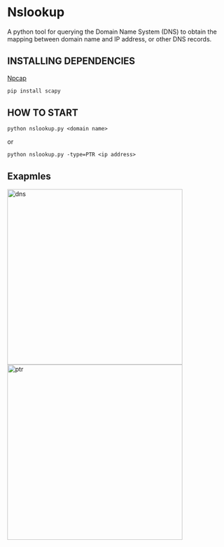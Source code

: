 # Nslookup
 A python tool for querying the Domain Name System (DNS) to obtain the mapping between domain name and IP address, or other DNS records.
 
## INSTALLING DEPENDENCIES
[Npcap](https://npcap.com/#download "Npcap\n")
```bash
pip install scapy
```

## HOW TO START
```
python nslookup.py <domain name>
```
or
```
python nslookup.py -type=PTR <ip address>
```

## Exapmles
<img src="https://i.ibb.co/8ggwRr2/image.png" alt="dns" width="400"/>
<img src="https://i.ibb.co/9Vs4Yn5/image.png" alt="ptr" width="400"/>
